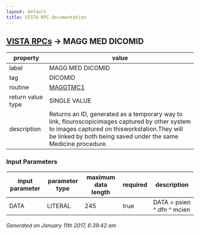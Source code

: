 ```yaml
---
layout: default
title: VISTA RPC documentation
---
```




## [VISTA RPCs](TableOfContent.md) &#8594; MAGG MED DICOMID 

 property | value 
--- | --- 
 label | MAGG MED DICOMID
 tag | DICOMID
 routine | [MAGGTMC1](http://code.osehra.org/dox/Routine_MAGGTMC1_source.html)
 return value type | SINGLE VALUE
 description | Returns an ID, generated as a temporary way to link, flouroscopicimages captured by other system to images captured on thisworkstation.They will be linked by both being saved under the same Medicine procedure.

### Input Parameters

| input parameter | parameter type | maximum data length | required | description | 
| --- | --- | --- | --- | --- | 
| DATA | LITERAL | 245 | true | DATA = psien ^ dfn ^ mcien | 




 ###### Generated on January 11th 2017, 6:39:42 am